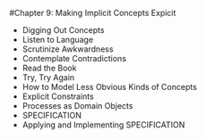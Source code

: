 #Chapter 9: Making Implicit Concepts Expicit

- Digging Out Concepts
- Listen to Language
- Scrutinize Awkwardness
- Contemplate Contradictions
- Read the Book
- Try, Try Again
- How to Model Less Obvious Kinds of Concepts
- Explicit Constraints
- Processes as Domain Objects
- SPECIFICATION
- Applying and Implementing SPECIFICATION
